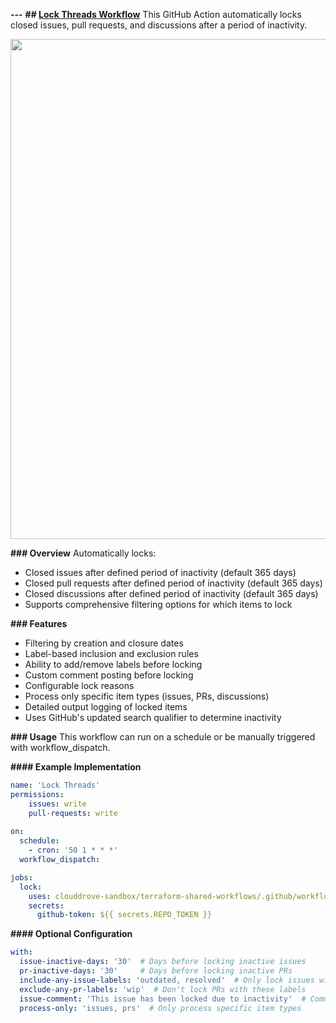 **---**
**## [Lock Threads Workflow](https://github.com/dessant/lock-threads)**
This GitHub Action automatically locks closed issues, pull requests, and discussions after a period of inactivity.

<img width="800" src="https://raw.githubusercontent.com/dessant/lock-threads/main/assets/screenshot.png">

**### Overview**
Automatically locks:
- Closed issues after defined period of inactivity (default 365 days)
- Closed pull requests after defined period of inactivity (default 365 days)
- Closed discussions after defined period of inactivity (default 365 days)
- Supports comprehensive filtering options for which items to lock

**### Features**
- Filtering by creation and closure dates
- Label-based inclusion and exclusion rules
- Ability to add/remove labels before locking
- Custom comment posting before locking
- Configurable lock reasons
- Process only specific item types (issues, PRs, discussions)
- Detailed output logging of locked items
- Uses GitHub's updated search qualifier to determine inactivity

**### Usage**
This workflow can run on a schedule or be manually triggered with workflow_dispatch.

**#### Example Implementation**
```yaml
name: 'Lock Threads'
permissions:
    issues: write
    pull-requests: write
    
on:
  schedule:
    - cron: '50 1 * * *'
  workflow_dispatch:

jobs:
  lock:
    uses: clouddrove-sandbox/terraform-shared-workflows/.github/workflows/lock-thread.yml@master
    secrets:
      github-token: ${{ secrets.REPO_TOKEN }}
```

**#### Optional Configuration**
```yaml
with:
  issue-inactive-days: '30'  # Days before locking inactive issues
  pr-inactive-days: '30'     # Days before locking inactive PRs  
  include-any-issue-labels: 'outdated, resolved'  # Only lock issues with these labels
  exclude-any-pr-labels: 'wip'  # Don't lock PRs with these labels
  issue-comment: 'This issue has been locked due to inactivity'  # Comment before locking
  process-only: 'issues, prs'  # Only process specific item types
```